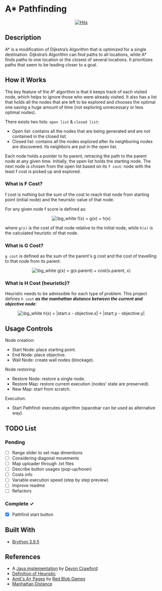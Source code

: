 # A* Pathfinding

<div align="center">

[![Hits](https://hits.seeyoufarm.com/api/count/incr/badge.svg?url=https%3A%2F%2Fgithub.com%2Fjlsuh%2Fa-star-pathfinding&count_bg=%2379C83D&title_bg=%23555555&icon=spacex.svg&icon_color=%23E7E7E7&title=hits&edge_flat=false)](https://hits.seeyoufarm.com)

</div>

## Description
A* is a modification of Dijkstra’s Algorithm that is optimized for a single destination. Dijkstra’s Algorithm can find paths to all locations, while A* finds paths to one location or the closest of several locations. It prioritizes paths that seem to be leading closer to a goal.
## How it Works
The key feature of the A* algorithm is that it keeps track of each visited node, which helps to ignore those who were already visited. It also has a list that holds all the nodes that are left to be explored and chooses the optimal one saving a huge amount of time (not exploring unnecessary or less optimal nodes).

There exists two lists: `open list` & `closed list`:
- Open list: contains all the nodes that are being generated and are not contained in the closed list.
- Closed list: contains all the nodes explored after its neighboring nodes are discovered. Its neighbors are put in the open list.

Each node holds a pointer to its parent, retracing the path to the parent node at any given time. Initially, the open list holds the starting node. The next node is chosen from the open list based on its `f cost`: node with the least f cost is picked up and explored.
### What is F Cost?
f cost is nothing but the sum of the cost to reach that node from starting point (initial node) and the heuristic value of that node.

For any given node f score is defined as:
<div align="center">
    <img src="https://latex.codecogs.com/png.image?\dpi{150}&space;\bg_white&space;f(x)&space;=&space;g(x)&space;&plus;&space;h(x)" title="\bg_white f(x) = g(x) + h(x)" />
</div>

where `g(x)` is the cost of that node relative to the initial node, while `h(x)` is the calculated heuristic of that node.
### What is G Cost?
`g cost` is defined as the sum of the parent's g cost and the cost of travelling to that node from its parent:

<div align="center">
    <img src="https://latex.codecogs.com/png.image?\dpi{150}&space;\bg_white&space;g(x)&space;=&space;g(x.parent)&space;&plus;&space;cost(x.parent,&space;x)" title="\bg_white g(x) = g(x.parent) + cost(x.parent, x)" />
</div>

### What is H Cost (heuristic)?
Heuristic needs to be admissible for each type of problem. This project defines `h cost` ___as the manhattan distance between the current and objective node___:

<div align="center">
    <img src="https://latex.codecogs.com/png.image?\dpi{150}&space;\bg_white&space;h(x)&space;=&space;|start.x&space;-&space;objective.x|&space;&plus;&space;|start.y&space;-&space;objective.y|" title="\bg_white h(x) = |start.x - objective.x| + |start.y - objective.y|" />
</div>

## Usage Controls
Node creation:
- Start Node: place starting point.
- End Node: place objective.
- Wall Node: create wall nodes (blockage).

Node restoring:
- Restore Node: restore a single node.
- Restore Map: restore current execution (nodes' state are preserved).
- New Map: start from scratch.

Execution:
- Start Pathfind: executes algorithm (spacebar can be used as alternative way).
## TODO List
### Pending
- [ ] Range slider to set map dimentions
- [ ] Considering diagonal movements
- [ ] Map uploader through .txt files
- [ ] Describe button usages (pop-up/hover)
- [ ] Costs info
- [ ] Variable execution speed (step by step preview)
- [ ] Improve readme
- [ ] Refactors
### Complete ✓
- [x] Pathfind start button
## Built With
- [Brython 3.9.5](https://brython.info/)
## References
- A [Java implementation](https://www.youtube.com/watch?v=1-YPj5Vt0oQ) by [Devon Crawford](https://github.com/DevonCrawford)
- [Definition of Heuristic](https://en.wikipedia.org/wiki/Heuristic_(computer_science))
- [Amit's A* Pages](https://theory.stanford.edu/~amitp/GameProgramming/) by [Red Blob Games](https://github.com/redblobgames)
- [Manhattan Distance](https://theory.stanford.edu/~amitp/GameProgramming/Heuristics.html#manhattan-distance)